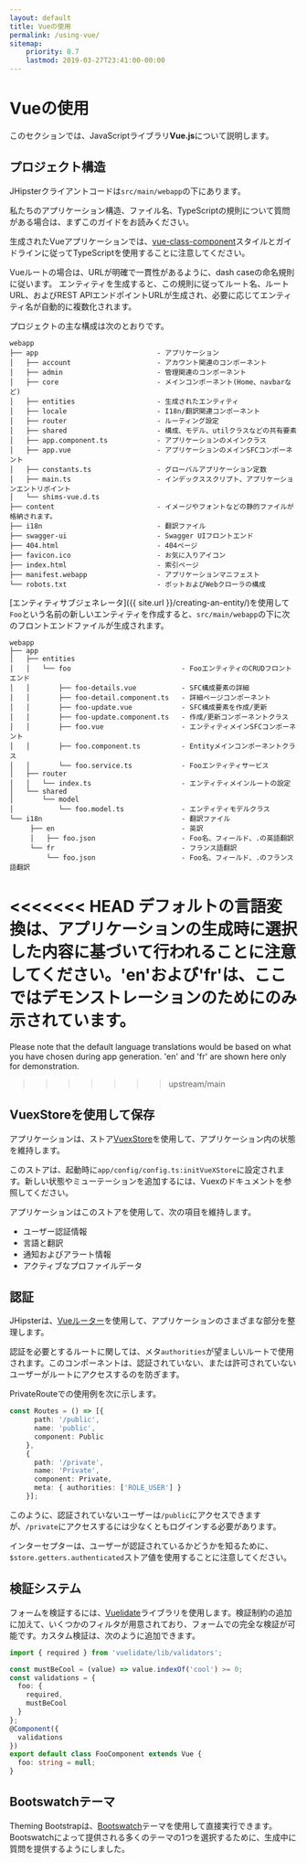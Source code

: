 ```yaml
---
layout: default
title: Vueの使用
permalink: /using-vue/
sitemap:
    priority: 0.7
    lastmod: 2019-03-27T23:41:00-00:00
---
```


# <i class="fa fa-html5"></i> Vueの使用
このセクションでは、JavaScriptライブラリ**Vue.js**について説明します。

## プロジェクト構造

JHipsterクライアントコードは`src/main/webapp`の下にあります。

私たちのアプリケーション構造、ファイル名、TypeScriptの規則について質問がある場合は、まずこのガイドをお読みください。

生成されたVueアプリケーションでは、[vue-class-component](https://github.com/vuejs/vue-class-component)スタイルとガイドラインに従ってTypeScriptを使用することに注意してください。

Vueルートの場合は、URLが明確で一貫性があるように、dash caseの命名規則に従います。
エンティティを生成すると、この規則に従ってルート名、ルートURL、およびREST APIエンドポイントURLが生成され、必要に応じてエンティティ名が自動的に複数化されます。

プロジェクトの主な構成は次のとおりです。

```
webapp
├── app                             - アプリケーション
│   ├── account                     - アカウント関連のコンポーネント
│   ├── admin                       - 管理関連のコンポーネント
│   ├── core                        - メインコンポーネント(Home、navbarなど)
│   ├── entities                    - 生成されたエンティティ
│   ├── locale                      - I18n/翻訳関連コンポーネント
│   ├── router                      - ルーティング設定
│   ├── shared                      - 構成、モデル、utilクラスなどの共有要素
│   ├── app.component.ts            - アプリケーションのメインクラス
│   ├── app.vue                     - アプリケーションのメインSFCコンポーネント
│   ├── constants.ts                - グローバルアプリケーション定数
│   ├── main.ts                     - インデックススクリプト、アプリケーションエントリポイント
│   └── shims-vue.d.ts
├── content                         - イメージやフォントなどの静的ファイルが格納されます。
├── i18n                            - 翻訳ファイル
├── swagger-ui                      - Swagger UIフロントエンド
├── 404.html                        - 404ページ
├── favicon.ico                     - お気に入りアイコン
├── index.html                      - 索引ページ
├── manifest.webapp                 - アプリケーションマニフェスト
└── robots.txt                      - ボットおよびWebクローラの構成
```

[エンティティサブジェネレータ]({{ site.url }}/creating-an-entity/)を使用して`Foo`という名前の新しいエンティティを作成すると、`src/main/webapp`の下に次のフロントエンドファイルが生成されます。

```
webapp
├── app                                        
│   ├── entities
│   │   └── foo                           - FooエンティティのCRUDフロントエンド
│   │       ├── foo-details.vue           - SFC構成要素の詳細
│   │       ├── foo-detail.component.ts   - 詳細ページコンポーネント
│   │       ├── foo-update.vue            - SFC構成要素を作成/更新
│   │       ├── foo-update.component.ts   - 作成/更新コンポーネントクラス
│   │       ├── foo.vue                   - エンティティメインSFCコンポーネント
│   │       ├── foo.component.ts          - Entityメインコンポーネントクラス
│   │       └── foo.service.ts            - Fooエンティティサービス
│   ├── router
│   │   └── index.ts                      - エンティティメインルートの設定
│   └── shared
│       └── model
│           └── foo.model.ts              - エンティティモデルクラス
└── i18n                                  - 翻訳ファイル
     ├── en                               - 英訳
     │   ├── foo.json                     - Foo名、フィールド、.の英語翻訳
     └── fr                               - フランス語翻訳
         └── foo.json                     - Foo名、フィールド、.のフランス語翻訳
```

<<<<<<< HEAD
デフォルトの言語変換は、アプリケーションの生成時に選択した内容に基づいて行われることに注意してください。'en'および'fr'は、ここではデモンストレーションのためにのみ示されています。
=======
Please note that the default language translations would be based on what you have chosen during app generation. 'en' and 'fr' are shown here only for demonstration.
>>>>>>> upstream/main

## VuexStoreを使用して保存

アプリケーションは、ストア[VuexStore](https://vuex.vuejs.org/guide/state.html)を使用して、アプリケーション内の状態を維持します。

このストアは、起動時に`app/config/config.ts:initVueXStore`に設定されます。新しい状態やミューテーションを追加するには、Vuexのドキュメントを参照してください。

アプリケーションはこのストアを使用して、次の項目を維持します。

* ユーザー認証情報
* 言語と翻訳
* 通知およびアラート情報
* アクティブなプロファイルデータ

## 認証

JHipsterは、[Vueルーター](https://router.vuejs.org/)を使用して、アプリケーションのさまざまな部分を整理します。

認証を必要とするルートに関しては、メタ`authorities`が望ましいルートで使用されます。このコンポーネントは、認証されていない、または許可されていないユーザーがルートにアクセスするのを防ぎます。

PrivateRouteでの使用例を次に示します。

``` typescript
const Routes = () => [{
      path: '/public',
      name: 'public',
      component: Public
    },
    {
      path: '/private',
      name: 'Private',
      component: Private,
      meta: { authorities: ['ROLE_USER'] }
    }];
```

このように、認証されていないユーザーは`/public`にアクセスできますが、`/private`にアクセスするには少なくともログインする必要があります。

インターセプターは、ユーザーが認証されているかどうかを知るために、`$store.getters.authenticated`ストア値を使用することに注意してください。

## 検証システム

フォームを検証するには、[Vuelidate](https://vuelidate.netlify.com/)ライブラリを使用します。検証制約の追加に加えて、いくつかのフィルタが用意されており、フォームでの完全な検証が可能です。カスタム検証は、次のように追加できます。

```typescript
import { required } from 'vuelidate/lib/validators';

const mustBeCool = (value) => value.indexOf('cool') >= 0;
const validations = {
  foo: {
    required,
    mustBeCool
  }
};
@Component({
  validations
})
export default class FooComponent extends Vue {
  foo: string = null;
}
```

## Bootswatchテーマ

Theming Bootstrapは、[Bootswatch](https://bootswatch.com)テーマを使用して直接実行できます。Bootswatchによって提供される多くのテーマの1つを選択するために、生成中に質問を提供するようにしました。
